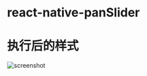 # react-native-panSlider
# 执行后的样式
![screenshot](https://user-images.githubusercontent.com/17872613/27251859-d71a4136-5382-11e7-8475-7d5605b54941.png)
